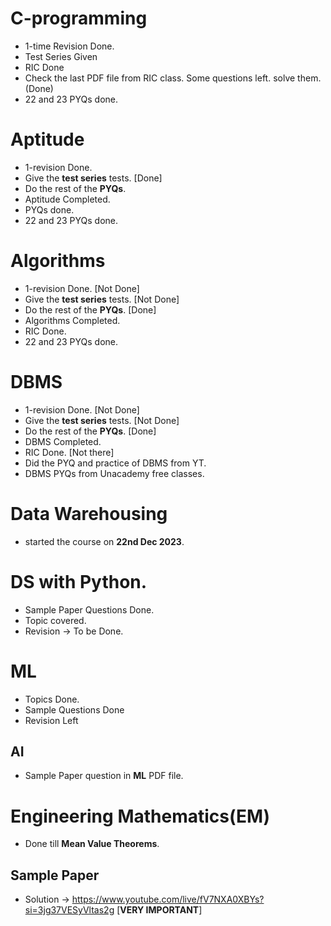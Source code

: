 # C-programming

* 1-time Revision Done.
* Test Series Given
* RIC Done
* Check the last PDF file from RIC class. Some questions left. solve them. (Done)
* 22 and 23 PYQs done.

# Aptitude

* 1-revision Done.
* Give the **test series** tests. [Done]
* Do the rest of the **PYQs**.
* Aptitude Completed.
* PYQs done.
* 22 and 23 PYQs done.

# Algorithms

* 1-revision Done. [Not Done]
* Give the **test series** tests. [Not Done]
* Do the rest of the **PYQs**. [Done]
* Algorithms Completed.
* RIC Done.
* 22 and 23 PYQs done.

# DBMS

* 1-revision Done. [Not Done]
* Give the **test series** tests. [Not Done]
* Do the rest of the **PYQs**. [Done]
* DBMS Completed.
* RIC Done. [Not there]
* Did the PYQ and practice of DBMS from YT.
* DBMS PYQs from Unacademy free classes.

# Data Warehousing

* started the course on **22nd Dec 2023**.

# DS with Python.

* Sample Paper Questions Done.
* Topic covered.
* Revision -> To be Done.

# ML

* Topics Done.
* Sample Questions Done
* Revision Left

## AI

* Sample Paper question in **ML** PDF file.

# Engineering Mathematics(EM)

* Done till **Mean Value Theorems**.


## Sample Paper

* Solution -> https://www.youtube.com/live/fV7NXA0XBYs?si=3jg37VESyVltas2g [**VERY IMPORTANT**]
